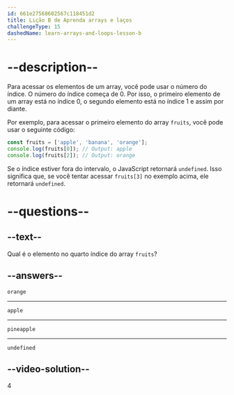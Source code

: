 ```yaml
---
id: 661e27568602567c118451d2
title: Lição B de Aprenda arrays e laços
challengeType: 15
dashedName: learn-arrays-and-loops-lesson-b
---
```


# --description--

Para acessar os elementos de um array, você pode usar o número do índice. O número do índice começa de 0. Por isso, o primeiro elemento de um array está no índice 0, o segundo elemento está no índice 1 e assim por diante.

Por exemplo, para acessar o primeiro elemento do array `fruits`, você pode usar o seguinte código:

```javascript
const fruits = ['apple', 'banana', 'orange'];
console.log(fruits[0]); // Output: apple
console.log(fruits[2]); // Output: orange
```

Se o índice estiver fora do intervalo, o JavaScript retornará `undefined`. Isso significa que, se você tentar acessar `fruits[3]` no exemplo acima, ele retornará `undefined`.


# --questions--

## --text--

Qual é o elemento no quarto índice do array `fruits`?

## --answers--

`orange`

---

`apple`

---

`pineapple`

---

`undefined`

## --video-solution--

4
